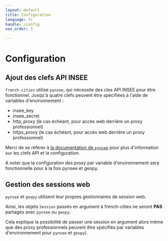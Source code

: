 ```yaml
---
layout: default
title: Configuration
language: fr
handle: /config
nav_order: 3

---
```

# Configuration

## Ajout des clefs API INSEE

`french-cities` utilise `pynsee`, qui nécessite des cles API INSEE pour être
fonctionnel. Jusqu'à quatre clefs peuvent être spécifiées à l'aide de variables
d'environnement :

* insee_key
* insee_secret
* http_proxy (le cas échéant, pour accès web derrière un proxy professionnel)
* https_proxy (le cas échéant, pour accès web derrière un proxy professionnel)

Merci de se référer à 
[la documentation de `pynsee`](https://pynsee.readthedocs.io/en/latest/api_subscription.html)
pour plus d'information sur les clefs API et la configuration.

A noter que la configuration des proxy par variable d'environnement sera
fonctionnelle pour à la fois pynsee et geopy.

## Gestion des sessions web
`pynsee` et `geopy` utilisent leur propres gestionnaires de session web.

Ainsi, les objets `Session` passés en argument à french-cities ne seront
**PAS** partagés avec `pynsee` ou `geopy`.

Cela explique la possibilité de passer une session en argument alors même que
des proxy professionnels peuvent être spécifiés par variables d'environnement 
pour `pynsee` et `geopy`).